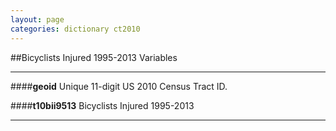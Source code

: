 ```yaml
---
layout: page
categories: dictionary ct2010
---
```


##Bicyclists Injured 1995-2013 Variables

---

####**geoid**
Unique 11-digit US 2010 Census Tract ID.


####**t10bii9513**
Bicyclists Injured 1995-2013

---

